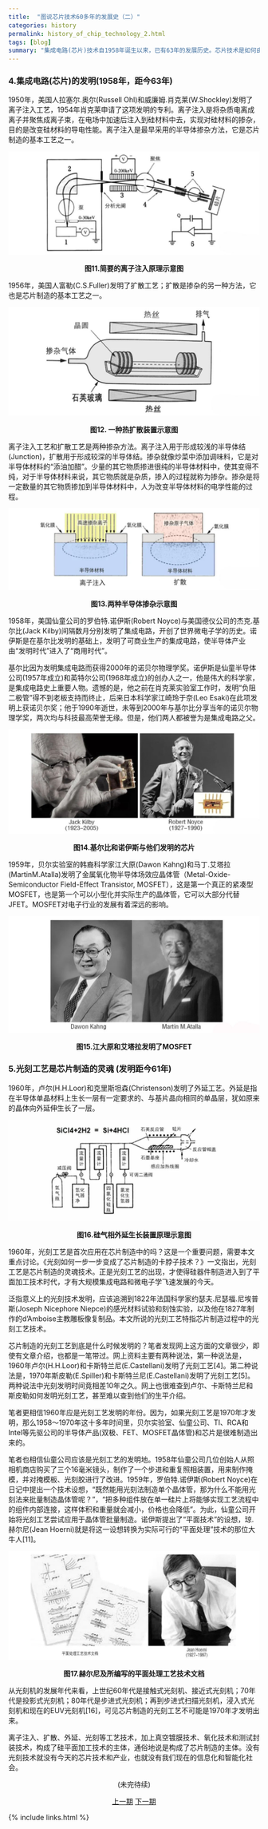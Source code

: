 ```yaml
---
title:  "图说芯片技术60多年的发展史（二）"
categories: history
permalink: history_of_chip_technology_2.html
tags: [blog]
summary: "集成电路(芯片)技术自1958年诞生以来，已有63年的发展历史。芯片技术是如何由开始的原始和不成熟，一步一步发展成为今天高科技皇冠上的技术明珠。本站将以连载的形式陆续刊登本文，第二期将从集成电路(芯片)的发明和光刻工艺是芯片制造的灵魂两个部分进行介绍。"
---
```


### 4.集成电路(芯片)的发明(1958年，距今63年)

1950年，美国人拉塞尔.奥尔(Russell Ohl)和威廉姆.肖克莱(W.Shockley)发明了离子注入工艺，1954年肖克莱申请了这项发明的专利。离子注入是将杂质电离成离子并聚焦成离子束，在电场中加速后注入到硅材料中去，实现对硅材料的掺杂，目的是改变硅材料的导电性能。离子注入是最早采用的半导体掺杂方法，它是芯片制造的基本工艺之一。

<div align="center">
    <img src="../images/blogs/history_of_chip_technology_fig11.jpg"/>
    <p><b>图11.简要的离子注入原理示意图</b></p>
</div>

1956年，美国人富勒(C.S.Fuller)发明了扩散工艺；扩散是掺杂的另一种方法，它也是芯片制造的基本工艺之一。

<div align="center">
    <img src="../images/blogs/history_of_chip_technology_fig12.jpg"/>
    <p><b>图12. 一种热扩散装置示意图</b></p>
</div>

离子注入工艺和扩散工艺是两种掺杂方法。离子注入用于形成较浅的半导体结(Junction)，扩散用于形成较深的半导体结。掺杂就像炒菜中添加调味料，它是对半导体材料的“添油加醋”。少量的其它物质掺进很纯的半导体材料中，使其变得不纯，对于半导体材料来说，其它物质就是杂质，掺入的过程就称为掺杂。掺杂是将一定数量的其它物质掺加到半导体材料中，人为改变半导体材料的电学性能的过程。

<div align="center">
    <img src="../images/blogs/history_of_chip_technology_fig13.jpg"/>
    <p><b>图13.两种半导体掺杂示意图</b></p>
</div>

1958年，美国仙童公司的罗伯特.诺伊斯(Robert Noyce)与美国德仪公司的杰克.基尔比(Jack Kilby)间隔数月分别发明了集成电路，开创了世界微电子学的历史。诺伊斯是在基尔比发明的基础上，发明了可商业生产的集成电路，使半导体产业由“发明时代”进入了“商用时代”。

基尔比因为发明集成电路而获得2000年的诺贝尔物理学奖。诺伊斯是仙童半导体公司(1957年成立)和英特尔公司(1968年成立)的创办人之一，他是伟大的科学家，是集成电路史上重要人物。遗憾的是，他之前在肖克莱实验室工作时，发明“负阻二极管”得不到老板支持而终止，后来日本科学家江崎玲于奈(Leo Esaki)在此项发明上获诺贝尔奖；他于1990年逝世，未等到2000年与基尔比分享当年的诺贝尔物理学奖，两次均与科技最高荣誉无缘。但是，他们两人都被誉为是集成电路之父。

<div align="center">
    <img src="../images/blogs/history_of_chip_technology_fig14.jpg"/>
    <p><b>图14.基尔比和诺伊斯与他们发明的芯片</b></p>
</div>

1959年，贝尔实验室的韩裔科学家江大原(Dawon Kahng)和马丁.艾塔拉(MartinM.Atalla)发明了金属氧化物半导体场效应晶体管（Metal-Oxide-Semiconductor Field-Effect Transistor, MOSFET），这是第一个真正的紧凑型MOSFET，也是第一个可以小型化并实际生产的晶体管，它可以大部分代替JFET。MOSFET对电子行业的发展有着深远的影响。

<div align="center">
    <img src="../images/blogs/history_of_chip_technology_fig15.jpg"/>
    <p><b>图15.江大原和艾塔拉发明了MOSFET</b></p>
</div>


### 5.光刻工艺是芯片制造的灵魂 (发明距今61年)

1960年，卢尔(H.H.Loor)和克里斯坦森(Christenson)发明了外延工艺。外延是指在半导体单晶材料上生长一层有一定要求的、与基片晶向相同的单晶层，犹如原来的晶体向外延伸生长了一层。

<div align="center">
    <img src="../images/blogs/history_of_chip_technology_fig16.jpg"/>
    <p><b>图16.硅气相外延生长装置原理示意图</b></p>
</div>

1960年，光刻工艺是首次应用在芯片制造中的吗？这是一个重要问题，需要本文重点讨论。《光刻如何一步一步变成了芯片制造的卡脖子技术？》一文指出，光刻工艺是芯片制造的灵魂技术。正是光刻工艺的出现，才使得硅器件制造进入到了平面加工技术时代，才有大规模集成电路和微电子学飞速发展的今天。

泛指意义上的光刻技术发明，应该追溯到1822年法国科学家约瑟夫.尼瑟福.尼埃普斯(Joseph Nicephore Niepce)的感光材料试验和刻蚀实验，以及他在1827年制作的d’Amboise主教雕板像复制品。本文所说的光刻工艺特指芯片制造过程中的光刻工艺技术。

芯片制造的光刻工艺到底是什么时候发明的？笔者发现网上这方面的文章很少，即使有文章介绍，也都是一笔带过。网上资料主要有两种说法，第一种说法是，1960年卢尔(H.H.Loor)和卡斯特兰尼(E.Castellani)发明了光刻工艺[4]。第二种说法是，1970年斯皮勒(E.Spiller)和卡斯特兰尼(E.Castellani)发明了光刻工艺[5]。两种说法中光刻发明时间竟相差10年之久。网上也很难查到卢尔、卡斯特兰尼和斯皮勒如何发明光刻工艺，甚至难以查到他们的生平介绍。

笔者更相信1960年应是光刻工艺发明的年份。因为，如果光刻工艺是1970年才发明，那么1958～1970年这十多年时间里，贝尔实验室、仙童公司、TI、RCA和Intel等先驱公司的半导体产品(双极、FET、MOSFET晶体管)和芯片是很难制造出来的。

笔者也相信仙童公司应该是光刻工艺的发明地。1958年仙童公司几位创始人从照相机商店购买了三个16毫米镜头，制作了一个步进和重复照相装置，用来制作掩模，并对掩模板、光刻胶进行了改进。1959年，罗伯特.诺伊斯(Robert Noyce)在日记中提出一个技术设想，“既然能用光刻法制造单个晶体管，那为什么不能用光刻法来批量制造晶体管呢？”，“把多种组件放在单一硅片上将能够实现工艺流程中的组件内部连接，这样体积和重量就会减小，价格也会降低”。为此，仙童公司开始将光刻工艺尝试应用于晶体管批量制造。诺伊斯提出了“平面技术”的设想，琼.赫尔尼(Jean Hoerni)就是将这一设想转换为实际可行的“平面处理”技术的那位大牛人[11]。

<div align="center">
    <img src="../images/blogs/history_of_chip_technology_fig17.jpg"/>
    <p><b>图17.赫尔尼及所编写的平面处理工艺技术文档</b></p>
</div>

从光刻机的发展年代来看，上世纪60年代是接触式光刻机、接近式光刻机；70年代是投影式光刻机；80年代是步进式光刻机；再到步进式扫描光刻机，浸入式光刻机和现在的EUV光刻机[16]，可见芯片制造的光刻工艺不可能是1970年才发明出来。

离子注入、扩散、外延、光刻等工艺技术，加上真空镀膜技术、氧化技术和测试封装技术，构成了硅平面加工技术的主体，通俗地说是构成了芯片制造的主体。没有光刻技术就没有今天的芯片技术和产业，也就没有我们现在的信息化和智能化社会。

<div align="center">
<p>(未完待续) </p>
<a href="history_of_chip_technology_1.html" class="btn btn-primary">上一期</a> 
<a href="history_of_chip_technology_3.html" class="btn btn-primary">下一期</a>
</div>


{% include links.html %}
